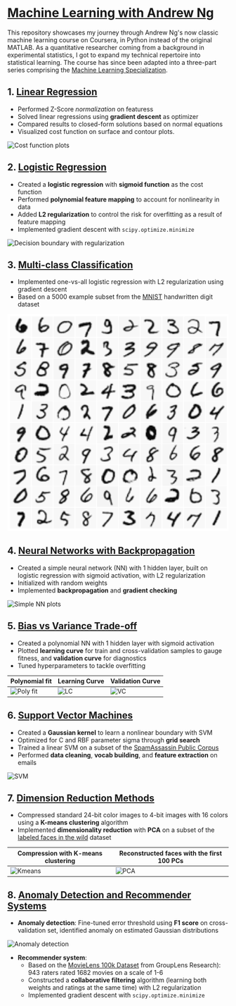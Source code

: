 # [Machine Learning with Andrew Ng](https://www.coursera.org/learn/machine-learning) 

This repository showcases my journey through Andrew Ng's now classic machine learning course on Coursera, in Python instead of the original MATLAB. As a quantitative researcher coming from a background in experimental statistics, I got to expand my technical repertoire into statistical learning. The course has since been adapted into a three-part series comprising the [Machine Learning Specialization](https://www.coursera.org/specializations/machine-learning-introduction).


## 1. [Linear Regression](/Exercise1/exercise1.ipynb)

- Performed Z-Score *normalization* on featuress
- Solved linear regressions using **gradient descent** as optimizer
- Compared results to closed-form solutions based on normal equations
- Visualized cost function on surface and contour plots.

![Cost function plots](/Exercise1/Figures/cost_function.png)

## 2. [Logistic Regression](/Exercise2/exercise2.ipynb)

- Created a **logistic regression** with **sigmoid function** as the cost function
- Performed **polynomial feature mapping** to account for nonlinearity in data
- Added **L2 regularization** to control the risk for overfitting as a result of feature mapping
- Implemented gradient descent with `scipy.optimize.minimize`

![Decision boundary with regularization](/Exercise2/Figures/decision_boundary2.png)

## 3. [Multi-class Classification](/Exercise3/exercise3.ipynb)

- Implemented one-vs-all logistic regression with L2 regularization using gradient descent
- Based on a 5000 example subset from the [MNIST](http://yann.lecun.com/exdb/mnist/) handwritten digit dataset

![Cost function plots](/Exercise3/Figures/output.png)

## 4. [Neural Networks with Backpropagation](/Exercise4/exercise4.ipynb)

- Created a simple neural network (NN) with 1 hidden layer, built on logistic regression with sigmoid activation, with L2 regularization
- Initialized with random weights
- Implemented **backpropagation** and **gradient checking**

![Simple NN plots](/Exercise4/Figures/ex4-backpropagation.png)

## 5. [Bias vs Variance Trade-off](/Exercise5/exercise5.ipynb)

- Created a polynomial NN with 1 hidden layer with sigmoid activation
- Plotted **learning curve** for train and cross-validation samples to gauge fitness, and **validation curve** for diagnostics
- Tuned hyperparameters to tackle overfitting

| Polynomial fit | Learning Curve | Validation Curve |
| --- | --- | --- |
| ![Poly fit](/Exercise5/Figures/polynomial_regression.png) | ![LC](/Exercise5/Figures/polynomial_learning_curve.png) | ![VC](/Exercise5/Figures/cross_validation.png) |

## 6. [Support Vector Machines](/Exercise6/exercise6.ipynb)

- Created a **Gaussian kernel** to learn a nonlinear boundary with SVM
- Optimized for C and RBF parameter sigma through **grid search**
- Trained a linear SVM on a subset of the [SpamAssassin Public Corpus](http://spamassassin.apache.org/old/publiccorpus/)
- Performed **data cleaning**, **vocab building**, and **feature extraction** on emails

![SVM](/Exercise6/Figures/svm_dataset3_best.png) 

## 7. [Dimension Reduction Methods](/Exercise7/exercise7.ipynb)

- Compressed standard 24-bit color images to 4-bit images with 16 colors using a **K-means clustering** algorithm
- Implemented **dimensionality reduction** with **PCA** on a subset of the [labeled faces in the wild](http://vis-www.cs.umass.edu/lfw/) dataset 

| Compression with K-means clustering | Reconstructed faces with the first 100 PCs |
| --- | --- | 
| ![Kmeans](/Exercise7/Figures/bird_compression.png) | ![PCA](/Exercise7/Figures/faces_reconstructed.png) |

## 8. [Anomaly Detection and Recommender Systems](/Exercise8/exercise8.ipynb)

- **Anomaly detection**: Fine-tuned error threshold using **F1 score** on cross-validation set, identified anomaly on estimated Gaussian distributions

![Anomaly detection](/Exercise8/Figures/gaussian_fit.png) 

- **Recommender system**:
  - Based on the [MovieLens 100k Dataset](https://grouplens.org/datasets/movielens/) from GroupLens Research): 943 raters rated 1682 movies on a scale of 1-6
  - Constructed a **collaborative filtering** algorithm (learning both weights and ratings at the same time) with L2 regularization
  - Implemented gradient descent with `scipy.optimize.minimize`
